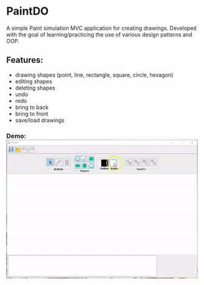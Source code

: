 # PaintDO
 A simple Paint simulation MVC application for creating drawings. Developed with the goal of learning/practicing the use of various design patterns and OOP.

 ## Features:<br/>
 - drawing shapes (point, line, rectangle, square, circle, hexagon)<br/>
 - editing shapes<br/>
 - deleting shapes<br/>
 - undo<br/>
 - redo<br/>
 - bring to back<br/>
 - bring to front<br/>
 - save/load drawings<br/>
 ### Demo: <br/> ![](demo.gif)

